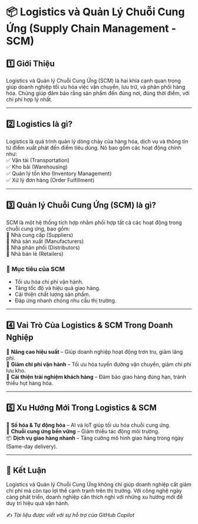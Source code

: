 # 📦 Logistics và Quản Lý Chuỗi Cung Ứng (Supply Chain Management - SCM)

## 1️⃣ Giới Thiệu  
Logistics và Quản lý Chuỗi Cung Ứng (SCM) là hai khía cạnh quan trọng giúp doanh nghiệp tối ưu hóa việc vận chuyển, lưu trữ, và phân phối hàng hóa. Chúng giúp đảm bảo rằng sản phẩm đến đúng nơi, đúng thời điểm, với chi phí hợp lý nhất.

---

## 2️⃣ Logistics là gì?  
Logistics là quá trình quản lý dòng chảy của hàng hóa, dịch vụ và thông tin từ điểm xuất phát đến điểm tiêu dùng. Nó bao gồm các hoạt động chính như:  
✅ Vận tải (Transportation)  
✅ Kho bãi (Warehousing)  
✅ Quản lý tồn kho (Inventory Management)  
✅ Xử lý đơn hàng (Order Fulfillment)  

---

## 3️⃣ Quản lý Chuỗi Cung Ứng (SCM) là gì?  
SCM là một hệ thống tích hợp nhằm phối hợp tất cả các hoạt động trong chuỗi cung ứng, bao gồm:  
🔹 Nhà cung cấp (Suppliers)  
🔹 Nhà sản xuất (Manufacturers)  
🔹 Nhà phân phối (Distributors)  
🔹 Nhà bán lẻ (Retailers)  

### 🎯 **Mục tiêu của SCM**  
- Tối ưu hóa chi phí vận hành.  
- Tăng tốc độ và hiệu quả giao hàng.  
- Cải thiện chất lượng sản phẩm.  
- Đáp ứng nhanh chóng nhu cầu thị trường.  

---

## 4️⃣ Vai Trò Của Logistics & SCM Trong Doanh Nghiệp  
📌 **Nâng cao hiệu suất** – Giúp doanh nghiệp hoạt động trơn tru, giảm lãng phí.  
📌 **Giảm chi phí vận hành** – Tối ưu hóa tuyến đường vận chuyển, giảm chi phí lưu kho.  
📌 **Cải thiện trải nghiệm khách hàng** – Đảm bảo giao hàng đúng hạn, tránh thiếu hụt hàng hóa.  

---

## 5️⃣ Xu Hướng Mới Trong Logistics & SCM  
🚀 **Số hóa & Tự động hóa** – AI và IoT giúp tối ưu hóa chuỗi cung ứng.  
🌱 **Chuỗi cung ứng bền vững** – Giảm thiểu tác động môi trường.  
📦 **Dịch vụ giao hàng nhanh** – Tăng cường mô hình giao hàng trong ngày (Same-day delivery).  

---

## 🔗 Kết Luận  
Logistics và Quản lý Chuỗi Cung Ứng không chỉ giúp doanh nghiệp cắt giảm chi phí mà còn tạo lợi thế cạnh tranh trên thị trường. Với công nghệ ngày càng phát triển, doanh nghiệp cần thích nghi với những xu hướng mới để duy trì hiệu quả vận hành.

✍ *Tài liệu được viết với sự hỗ trợ của GitHub Copilot*  